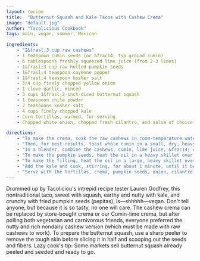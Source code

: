 ```yaml
---
layout: recipe
title:  "Butternut Squash and Kale Tacos with Cashew Crema"
image: "default.jpg"
author: "Tacolicious Cookbook"
tags: main, vegan, summer, Mexican

ingredients:
    - "2&frasl;3 cup raw cashews"
    - 1 teaspoon cumin seeds (or &frac14; tsp ground cumin)
    - 6 tablespoons freshly squeezed lime juice (from 2-3 limes)
    - 1&frasl;3 cup raw hulled pumpkin seeds
    - 1&frasl;4 teaspoon cayenne pepper
    - 1&frasl;4 teaspoon kosher salt
    - 3/4 cup finely chopped yellow onion
    - 1 clove garlic, minced
    - 3 cups 1&frasl;2-inch-diced butternut squash
    - 1 teaspoon chile powder
    - 2 teaspoons kosher salt
    - 4 cups finely chopped kale
    - Corn tortillas, warmed, for serving
    - Chopped white onion, chopped fresh cilantro, and salsa of choice, for serving (optional)

directions:
    - "To make the crema, soak the raw cashews in room-temperature water to cover for at least 1 hour. Drain the nuts"
    - "Then, for best results, toast whole cumin in a small, dry, heavy skillet over medium heat for about 1 minute, until fragrant. Transfer to a spice grinder, let cool, and grind finely (for store-bought ground cumin just add below)"
    - "In a blender, combine the cashews, cumin, lime juice, &frac14; cup water, and 2 teaspoons kosher salt (or 1 teaspoon table salt). Start the blender on the lowest speed and gradually increase to the highest speed. Blend for at least 1 minute, until a creamy consistency. Pour into a serving bowl and set aside."
    - "To make the pumpkin seeds, heat the oil in a heavy skillet over medium heat. When the oil is hot, add the pumpkin seeds and sauté for about 2 minutes, taking care that they do not burn. The seeds will begin to puff up and pop. Once they appear toasted, immediately pour them into a bowl. Toss with the cayenne and salt and set aside."
    - "To make the filling, heat the oil in a large, heavy skillet over medium heat. Add the onion and sauté for about 3 minutes, until softened. Add the garlic and sauté for about 1 minute more. Add the squash and sauté for 6 to 7 minutes, just until the squash begins to soften. Season with the chile powder and 2 teaspoons kosher salt (or 1 teaspoon table salt)."
    - "Add the kale and cook, stirring, for about 1 minute, until it begins to wilt. Remove from the heat, taste, and adjust the seasoning with salt if needed."
    - "Serve with the tortillas, crema, pumpkin seeds, onion, cilantro, and salsa. To assemble each taco, invite guests to spoon about 1/2 cup of the warm filling into a tortilla and top with some crema and pumpkin seeds. If guests want more toppings, they can finish off their tacos with onion, cilantro, and salsa."
---
```


Drummed up by Tacoliciou's intrepid recipe tester Lauren Godfrey, this nontraditional taco, sweet with squash, earthy and nutty with kale, and crunchy with fried pumpkin seeds (pepitas), is—shhhhh—vegan.
Don't tell anyone, but because it is so tasty, no one will care. The cashew crema can be replaced by store-bought crema or our Cumin-lime crema, but after polling both vegetarian and carnivorous friends, everyone preferred the nutty and rich nondairy cashew version (which must be made with raw cashews to work).
To prepare the butternut squash, use a sharp peeler to remove the tough skin before slicing it in half and scooping out the seeds and fibers.
Lazy cook's tip: Some markets sell butternut squash already peeled and seeded and ready to go.
